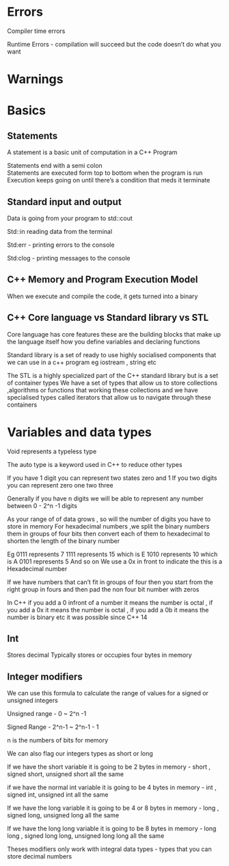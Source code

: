 
# Errors

Compiler time errors

Runtime Errors  - compilation will succeed but the code doesn’t do what you want 

# Warnings

# Basics

## Statements

A statement is a basic unit of computation in a C++ Program  

Statements end with a semi colon  
Statements are executed form top to bottom when the program is run  
Execution keeps going on until there’s a condition that meds it terminate  

## Standard input and output

Data is going from your program to std::cout  

Std::in reading data from the terminal  

Std:err - printing errors to the console  

Std:clog - printing messages to the console  

## C++ Memory and Program Execution Model  

When we execute and compile the code, it gets turned into a binary

## C++ Core language vs Standard library vs STL

Core language has core features these are the building blocks that make up the language itself how you define variables and declaring functions

Standard library is a set of ready to use highly socialised components that we can use in a c++ program eg iostream , string etc

The STL is a highly specialized part of the C++ standard library but is a set of container types 
We have a set of types that allow us to store collections ,algorithms or functions that working these collections and we have specialised types called iterators that allow us to navigate through these containers

# Variables and data types

Void represents a typeless type

The auto type is a keyword used in C++ to reduce other types

If you have 1 digit you can represent two states zero and 1
If you two digits you can represent zero one two three

Generally if you have n digits we will be able to represent any number between  0 - 2^n -1 digits

 As your range of of data grows , so will the number of digits you have to store in memory
For hexadecimal numbers ,we split the binary numbers them in groups of four bits then convert each of them to hexadecimal to shorten the length of the binary number

Eg 0111 represents 7
1111 represents 15 which is E
1010 represents 10 which is A
0101 represents 5
And so on
We use a 0x in front to indicate the this is a Hexadecimal number

If we have numbers that can’t fit in groups of four then you start from the right group in fours and then pad the non four bit number with zeros

In C++ if you add a 0 infront of a number it means the number is octal , if you add a 0x it means the number is octal , if you add a 0b it means the number is binary etc it was possible since C++ 14 
  
## Int  

Stores decimal
Typically stores or occupies four bytes in memory

## Integer modifiers 

We can use this formula to calculate the range of values for a signed or unsigned integers

Unsigned range - 0 ~ 2^n -1

Signed Range -  2^n-1 ~ 2^n-1  - 1

n is the numbers of bits for memory

We can also flag our integers types as short or long

If we have the short variable it is going to be 2 bytes in memory - short , signed short, unsigned short all the same

if we have the normal int variable it is going to be 4 bytes in memory - int , signed int, unsigned int all the same

If we have the long variable it is going to be 4 or 8 bytes in memory - long , signed long, unsigned long all the same

If we have the long long variable it is going to be 8 bytes in memory - long long , signed long long, unsigned long long all the same

Theses modifiers only work with integral data types - types that you can store decimal numbers
